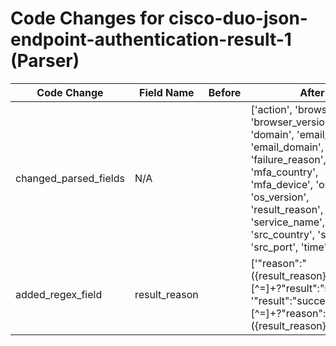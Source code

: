 # Code Changes for cisco-duo-json-endpoint-authentication-result-1 (Parser)

| Code Change | Field Name | Before | After |
|-------------|------------|--------|-------|
| changed_parsed_fields | N/A |  | ['action', 'browser', 'browser_version', 'domain', 'email_address', 'email_domain', 'factor', 'failure_reason', 'host', 'mfa_country', 'mfa_device', 'os', 'os_version', 'result_reason', 'service_name', 'src_country', 'src_ip', 'src_port', 'time', 'user'] |
| added_regex_field | result_reason |  | ['"reason":"({result_reason}[^"]+)"[^=]+?"result":"success"', '"result":"success"[^=]+?"reason":"({result_reason}[^"]+)"'] |